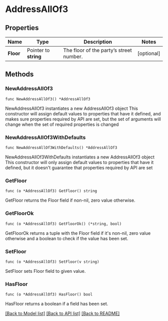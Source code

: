 # AddressAllOf3

## Properties

Name | Type | Description | Notes
------------ | ------------- | ------------- | -------------
**Floor** | Pointer to **string** | The floor of the party’s street number. | [optional] 

## Methods

### NewAddressAllOf3

`func NewAddressAllOf3() *AddressAllOf3`

NewAddressAllOf3 instantiates a new AddressAllOf3 object
This constructor will assign default values to properties that have it defined,
and makes sure properties required by API are set, but the set of arguments
will change when the set of required properties is changed

### NewAddressAllOf3WithDefaults

`func NewAddressAllOf3WithDefaults() *AddressAllOf3`

NewAddressAllOf3WithDefaults instantiates a new AddressAllOf3 object
This constructor will only assign default values to properties that have it defined,
but it doesn't guarantee that properties required by API are set

### GetFloor

`func (o *AddressAllOf3) GetFloor() string`

GetFloor returns the Floor field if non-nil, zero value otherwise.

### GetFloorOk

`func (o *AddressAllOf3) GetFloorOk() (*string, bool)`

GetFloorOk returns a tuple with the Floor field if it's non-nil, zero value otherwise
and a boolean to check if the value has been set.

### SetFloor

`func (o *AddressAllOf3) SetFloor(v string)`

SetFloor sets Floor field to given value.

### HasFloor

`func (o *AddressAllOf3) HasFloor() bool`

HasFloor returns a boolean if a field has been set.


[[Back to Model list]](../README.md#documentation-for-models) [[Back to API list]](../README.md#documentation-for-api-endpoints) [[Back to README]](../README.md)


